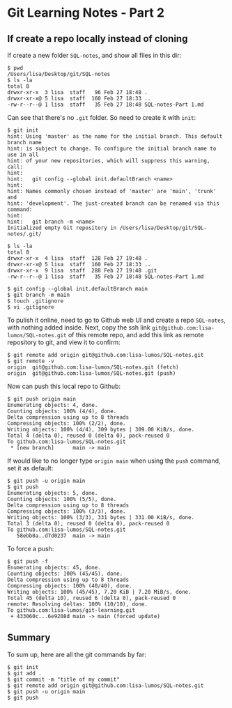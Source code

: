 # Git Learning Notes - Part 2

## If create a repo locally instead of cloning 

If create a new folder `SQL-notes`, and show all files in this dir:

```console
$ pwd
/Users/lisa/Desktop/git/SQL-notes
$ ls -la
total 8
drwxr-xr-x  3 lisa  staff   96 Feb 27 18:48 .
drwxr-xr-x@ 5 lisa  staff  160 Feb 27 18:33 ..
-rw-r--r--@ 1 lisa  staff   35 Feb 27 18:48 SQL-notes-Part 1.md
```

Can see that there's no `.git` folder. So need to create it with `init`: 

```console
$ git init
hint: Using 'master' as the name for the initial branch. This default branch name
hint: is subject to change. To configure the initial branch name to use in all
hint: of your new repositories, which will suppress this warning, call:
hint: 
hint: 	git config --global init.defaultBranch <name>
hint: 
hint: Names commonly chosen instead of 'master' are 'main', 'trunk' and
hint: 'development'. The just-created branch can be renamed via this command:
hint: 
hint: 	git branch -m <name>
Initialized empty Git repository in /Users/lisa/Desktop/git/SQL-notes/.git/

$ ls -la  
total 8
drwxr-xr-x  4 lisa  staff  128 Feb 27 19:48 .
drwxr-xr-x@ 5 lisa  staff  160 Feb 27 18:33 ..
drwxr-xr-x  9 lisa  staff  288 Feb 27 19:48 .git
-rw-r--r--@ 1 lisa  staff   35 Feb 27 18:48 SQL-notes-Part 1.md

$ git config --global init.defaultBranch main   
$ git branch -m main
$ touch .gitignore
$ vi .gitignore
```

To pulish it online, need to go to Github web UI and create a repo `SQL-notes`, with nothing added inside. Next, copy the ssh link `git@github.com:lisa-lumos/SQL-notes.git` of this remote repo, and add this link as remote repository to git, and view it to confirm:

```console
$ git remote add origin git@github.com:lisa-lumos/SQL-notes.git
$ git remote -v
origin	git@github.com:lisa-lumos/SQL-notes.git (fetch)
origin	git@github.com:lisa-lumos/SQL-notes.git (push)
```

Now can push this local repo to Github: 

```console
$ git push origin main
Enumerating objects: 4, done.
Counting objects: 100% (4/4), done.
Delta compression using up to 8 threads
Compressing objects: 100% (2/2), done.
Writing objects: 100% (4/4), 309 bytes | 309.00 KiB/s, done.
Total 4 (delta 0), reused 0 (delta 0), pack-reused 0
To github.com:lisa-lumos/SQL-notes.git
 * [new branch]      main -> main
```

If would like to no longer type `origin main` when using the `push` command, set it as default: 

```console
$ git push -u origin main  
$ git push
Enumerating objects: 5, done.
Counting objects: 100% (5/5), done.
Delta compression using up to 8 threads
Compressing objects: 100% (3/3), done.
Writing objects: 100% (3/3), 331 bytes | 331.00 KiB/s, done.
Total 3 (delta 0), reused 0 (delta 0), pack-reused 0
To github.com:lisa-lumos/SQL-notes.git
   58ebb0a..d7d0237  main -> main
```

To force a push: 

```console
$ git push -f
Enumerating objects: 45, done.
Counting objects: 100% (45/45), done.
Delta compression using up to 8 threads
Compressing objects: 100% (40/40), done.
Writing objects: 100% (45/45), 7.20 KiB | 7.20 MiB/s, done.
Total 45 (delta 10), reused 6 (delta 0), pack-reused 0
remote: Resolving deltas: 100% (10/10), done.
To github.com:lisa-lumos/git-learning.git
 + 433060c...6e9208d main -> main (forced update)
```

## Summary

To sum up, here are all the git commands by far: 

```console
$ git init
$ git add .
$ git commit -m "title of my commit"
$ git remote add origin git@github.com:lisa-lumos/SQL-notes.git
$ git push -u origin main  
$ git push
```














